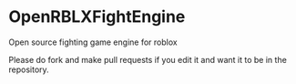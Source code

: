 # OpenRBLXFightEngine
Open source fighting game engine for roblox

Please do fork and make pull requests if you edit it and want it to be in the repository.
